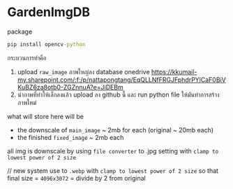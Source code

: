 # GardenImgDB

package

```cmd
pip install opencv-python
```

กระบวนการทำคือ

1. upload `raw_image` ภาพใหญ่ลง database onedrive https://kkumail-my.sharepoint.com/:f:/p/nattapongtang/EqQLLNfFRGJFphdrPYlCaF0BiVKuBZ6za8otb0-ZGZnnuA?e=JiDEBm
2. นำภาพที่ทำให้เล็กลงแล้ว upload ลง github นี้ และ run python file ให้มันทำการสร้างภาพใหม่

what will store here will be

- the downscale of `main_image` ~ 2mb for each (original ~ 20mb each)
- the finished `fixed_image` ~ 2mb each

all img is downscale by using `file converter` to .jpg setting with `clamp to lowest power of 2 size`

// new system use to `.webp` with `clamp to lowest power of 2 size` so that final size = `4096x3072` = divide by 2 from original
